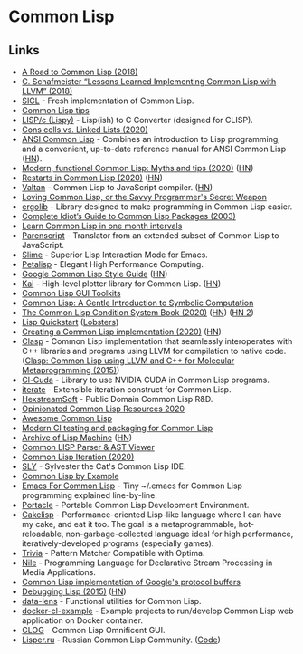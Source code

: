 # Common Lisp

## Links

- [A Road to Common Lisp (2018)](https://stevelosh.com/blog/2018/08/a-road-to-common-lisp/)
- [C. Schafmeister “Lessons Learned Implementing Common Lisp with LLVM” (2018)](https://www.youtube.com/watch?v=mbdXeRBbgDM)
- [SICL](https://github.com/robert-strandh/SICL) - Fresh implementation of Common Lisp.
- [Common Lisp tips](https://github.com/lisp-tips/lisp-tips)
- [LISP/c (Lispy)](https://github.com/eratosthenesia/lispc) - Lisp(ish) to C Converter (designed for CLISP).
- [Cons cells vs. Linked Lists (2020)](http://funcall.blogspot.com/2020/01/cons-cells-vs-linked-lists.html)
- [ANSI Common Lisp](http://www.paulgraham.com/acl.html?viewfullsite=1) - Combines an introduction to Lisp programming, and a convenient, up-to-date reference manual for ANSI Common Lisp ([HN](https://news.ycombinator.com/item?id=22083507)).
- [Modern, functional Common Lisp: Myths and tips (2020)](https://ambrevar.xyz/modern-common-lisp/index.html) ([HN](https://news.ycombinator.com/item?id=22412148))
- [Restarts in Common Lisp (2020)](https://sulami.github.io/posts/common-lisp-restarts/) ([HN](https://news.ycombinator.com/item?id=22747932))
- [Valtan](https://github.com/cxxxr/valtan) - Common Lisp to JavaScript compiler. ([HN](https://news.ycombinator.com/item?id=22769346))
- [Loving Common Lisp, or the Savvy Programmer's Secret Weapon](https://leanpub.com/lovinglisp)
- [ergolib](https://github.com/rongarret/ergolib) - Library designed to make programming in Common Lisp easier.
- [Complete Idiot’s Guide to Common Lisp Packages (2003)](http://www.flownet.com/ron/packages.pdf)
- [Learn Common Lisp in one month intervals](https://github.com/TomLisankie/Learning-Lisp)
- [Parenscript](https://common-lisp.net/project/parenscript/) - Translator from an extended subset of Common Lisp to JavaScript.
- [Slime](https://github.com/slime/slime) - Superior Lisp Interaction Mode for Emacs.
- [Petalisp](https://github.com/marcoheisig/Petalisp) - Elegant High Performance Computing.
- [Google Common Lisp Style Guide](https://google.github.io/styleguide/lispguide.xml) ([HN](https://news.ycombinator.com/item?id=23761346))
- [Kai](https://github.com/komi1230/kai) - High-level plotter library for Common Lisp. ([HN](https://news.ycombinator.com/item?id=23757545))
- [Common Lisp GUI Toolkits](https://lispcookbook.github.io/cl-cookbook/gui.html)
- [Common Lisp: A Gentle Introduction to Symbolic Computation](https://www.cs.cmu.edu/~dst/LispBook/book.pdf)
- [The Common Lisp Condition System Book (2020)](https://www.apress.com/us/book/9781484261330) ([HN](https://news.ycombinator.com/item?id=23843525)) ([HN 2](https://news.ycombinator.com/item?id=24867548))
- [Lisp Quickstart](https://cs.gmu.edu/~sean/lisp/LispTutorial.html) ([Lobsters](https://lobste.rs/s/gb566t/lisp_quickstart))
- [Creating a Common Lisp implementation (2020)](https://www.youtube.com/watch?v=Wa81OJnlsoI) ([HN](https://news.ycombinator.com/item?id=24276881))
- [Clasp](https://github.com/clasp-developers/clasp) - Common Lisp implementation that seamlessly interoperates with C++ libraries and programs using LLVM for compilation to native code. ([Clasp: Common Lisp using LLVM and C++ for Molecular Metaprogramming (2015)](https://www.youtube.com/watch?v=8X69_42Mj-g))
- [Cl-Cuda](https://github.com/takagi/cl-cuda) - Library to use NVIDIA CUDA in Common Lisp programs.
- [iterate](https://common-lisp.net/project/iterate/) - Extensible iteration construct for Common Lisp.
- [HexstreamSoft](https://www.hexstreamsoft.com/) - Public Domain Common Lisp R&D.
- [Opinionated Common Lisp Resources 2020](https://gist.github.com/digikar99/a1925ad3249a431c9eecf09af2fdef8a)
- [Awesome Common Lisp](https://github.com/CodyReichert/awesome-cl)
- [Modern CI testing and packaging for Common Lisp](https://nyxt.atlas.engineer/article/continuous-testing-and-packaging.org)
- [Archive of Lisp Machine](https://github.com/jrm-code-project/LISP-Machine) ([HN](https://news.ycombinator.com/item?id=25147970))
- [Common LISP Parser & AST Viewer](https://github.com/littledivy/lisp-ast)
- [Common Lisp Iteration (2020)](https://tailrecursion.com/~alan/Lisp/CommonLispIteration.html)
- [SLY](https://github.com/joaotavora/sly) - Sylvester the Cat's Common Lisp IDE.
- [Common Lisp by Example](https://github.com/ashok-khanna/common-lisp-by-example/blob/main/Common%20Lisp%20by%20Example.pdf)
- [Emacs For Common Lisp](https://github.com/susam/emacs4cl) - Tiny ~/.emacs for Common Lisp programming explained line-by-line.
- [Portacle](https://portacle.github.io/) - Portable Common Lisp Development Environment.
- [Cakelisp](https://github.com/makuto/cakelisp) - Performance-oriented Lisp-like language where I can have my cake, and eat it too. The goal is a metaprogrammable, hot-reloadable, non-garbage-collected language ideal for high performance, iteratively-developed programs (especially games).
- [Trivia](https://github.com/guicho271828/trivia) - Pattern Matcher Compatible with Optima.
- [Nile](https://github.com/damelang/nile) - Programming Language for Declarative Stream Processing in Media Applications.
- [Common Lisp implementation of Google's protocol buffers](https://github.com/brown/protobuf)
- [Debugging Lisp (2015)](https://malisper.me/category/debugging-common-lisp/) ([HN](https://news.ycombinator.com/item?id=25661701))
- [data-lens](https://github.com/fiddlerwoaroof/data-lens) - Functional utilities for Common Lisp.
- [docker-cl-example](https://github.com/fukamachi/docker-cl-example/) - Example projects to run/develop Common Lisp web application on Docker container.
- [CLOG](https://github.com/rabbibotton/clog) - Common Lisp Omnificent GUI.
- [Lisper.ru](http://lisper.ru/) - Russian Common Lisp Community. ([Code](https://github.com/archimag/rulisp))
